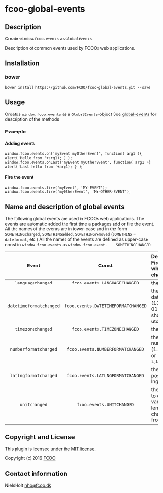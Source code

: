 # fcoo-global-events
[global-events]: https://github.com/FCOO/global-events


## Description
Create `window.fcoo.events` as `GlobalEvents`

Description of common events used by FCOOs web applications. 


## Installation
### bower
`bower install https://github.com/FCOO/fcoo-global-events.git --save`

## Usage
Creates `window.fcoo.events` as a `GlobalEvents`-object
See [global-events] for description of the methods 

### Example
#### Adding events
	window.fcoo.events.on('myEvent myOtherEvent', function( arg1 ){ alert('Hello from '+arg1); } );
	window.fcoo.events.onLast('myEvent myOtherEvent', function( arg1 ){ alert('Last hello from '+arg1); } );

#### Fire the event
	window.fcoo.events.fire('myEvent', 'MY-EVENT');
	window.fcoo.events.fire('myOtherEvent', 'MY-OTHER-EVENT');


## Name and description of global events
The following global events are used in FCOOs web applications. 
The events are automatic added the first time a packages add or fire the event.
All the names of the events are in lower-case and in the form `SOMETHINGchanged`, `SOMETHINGadded`, `SOMETHINGremoved` (`SOMETHING` = `dateformat`, etc.)
All the names of the events are defined as upper-case const in `window.fcoo.events` as `window.fcoo.event.    SOMETHINGCHANGED`

| Event | Const | Description: Fired when...are changed |
| :--: |  :--: | :--- |
| `languagechanged` | `fcoo.events.LANGUAGECHANGED` | the language   |
| `datetimeformatchanged` | `fcoo.events.DATETIMEFORMATCHANGED` | the format of dates, time (13:00 or 01:00pm), show/hide utc  |
| `timezonechanged` | `fcoo.events.TIMEZONECHANGED` | the timezone |
| `numberformatchanged` | `fcoo.events.NUMBERFORMATCHANGED` | the format of numbers (1.000,123 or 1,000.123) |
| `latlngformatchanged` | `fcoo.events.LATLNGFORMATCHANGED` | the format of positions/lat-lng |
| `unitchanged` | `fcoo.events.UNITCHANGED` | the unit use to display variables. Eq. length changed from `km` to `nm` |





## Copyright and License
This plugin is licensed under the [MIT license](https://github.com/FCOO/fcoo-global-events/LICENSE).

Copyright (c) 2016 [FCOO](https://github.com/FCOO)

## Contact information

NielsHolt nho@fcoo.dk

